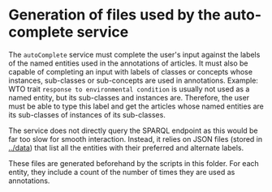 # Generation of files used by the auto-complete service

The `autoComplete` service must complete the user's input against the labels of the named entities used in the annotations of articles. 
It must also be capable of completing an input with labels of classes or concepts whose instances, sub-classes or sub-concepts are used in annotations.
Example: WTO trait `response to environmental condition` is usually not used as a named entity, but its sub-classes and instances are.
Therefore, the user must be able to type this label and get the articles whose named entities are its sub-classes of instances of its sub-classes.

The service does not directly query the SPARQL endpoint as this would be far too slow for smooth interaction.
Instead, it relies on JSON files (stored in [../data](../data)) that list all the entities with their preferred and alternate labels.

These files are generated beforehand by the scripts in this folder. 
For each entity, they include a count of the number of times they are used as annotations.
